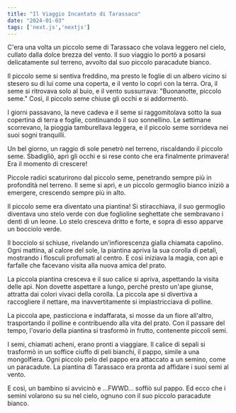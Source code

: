 ```yaml
---
title: "Il Viaggio Incantato di Tarassaco"
date: "2024-01-03"
tags: ['next.js','nextjs']
---
```


C'era una volta un piccolo seme di Tarassaco che volava leggero nel cielo, cullato dalla dolce brezza del vento. Il suo viaggio lo portò a posarsi delicatamente sul terreno, avvolto dal suo piccolo paracadute bianco.

Il piccolo seme si sentiva freddino, ma presto le foglie di un albero vicino si stesero su di lui come una coperta, e il vento lo coprì con la terra. Ora, il seme si ritrovava solo al buio, e il vento sussurrava: "Buonanotte, piccolo seme." Così, il piccolo seme chiuse gli occhi e si addormentò.

I giorni passavano, la neve cadeva e il seme si raggomitolava sotto la sua copertina di terra e foglie, continuando il suo sonnellino. Le settimane scorrevano, la pioggia tamburellava leggera, e il piccolo seme sorrideva nei suoi sogni tranquilli.

Un bel giorno, un raggio di sole penetrò nel terreno, riscaldando il piccolo seme. Sbadigliò, aprì gli occhi e si rese conto che era finalmente primavera! Era il momento di crescere!

Piccole radici scaturirono dal piccolo seme, penetrando sempre più in profondità nel terreno. Il seme si aprì, e un piccolo germoglio bianco iniziò a emergere, crescendo sempre più in alto.

Il piccolo seme era diventato una piantina! Si stiracchiava, il suo germoglio diventava uno stelo verde con due foglioline seghettate che sembravano i denti di un leone. Lo stelo cresceva dritto e forte, e sopra di esso apparve un bocciolo verde.

Il bocciolo si schiuse, rivelando un'infiorescenza gialla chiamata capolino. Ogni mattina, al calore del sole, la piantina apriva la sua corolla di petali, mostrando i flosculi profumati al centro. E così iniziava la magia, con api e farfalle che facevano visita alla nuova amica del prato.

La piccola piantina cresceva e il suo calice si apriva, aspettando la visita delle api. Non dovette aspettare a lungo, perché presto un'ape giunse, attratta dai colori vivaci della corolla. La piccola ape si divertiva a raccogliere il nettare, ma inavvertitamente si impiastricciava di polline.

La piccola ape, pasticciona e indaffarata, si mosse da un fiore all'altro, trasportando il polline e contribuendo alla vita del prato. Con il passare del tempo, l'ovario della piantina si trasformò in frutto, contenente piccoli semi.

I semi, chiamati acheni, erano pronti a viaggiare. Il calice di sepali si trasformò in un soffice ciuffo di peli bianchi, il pappo, simile a una mongolfiera. Ogni piccolo pelo del pappo era attaccato a un semino, come un paracadute. La piantina di Tarassaco era pronta ad affidare i suoi semi al vento.

E così, un bambino si avvicinò e …FWWD… soffiò sul pappo. Ed ecco
che i semini volarono su su nel cielo, ognuno con il suo piccolo paracadute bianco.